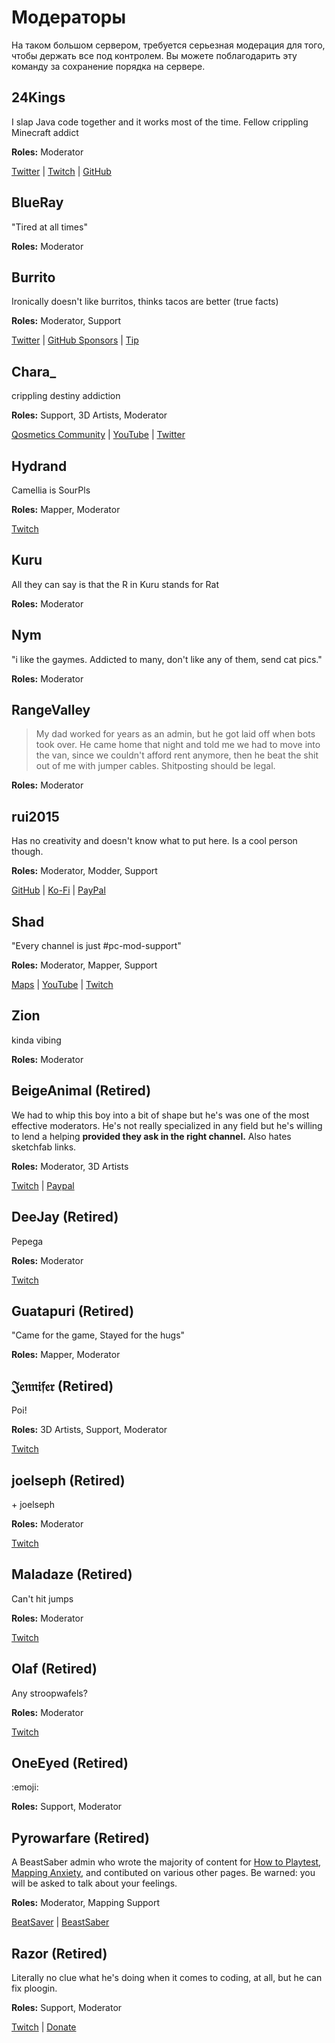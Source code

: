 # Модераторы
На таком большом сервером, требуется серьезная модерация для того, чтобы держать все под контролем. Вы можете поблагодарить эту команду за сохранение порядка на сервере.

## 24Kings
I slap Java code together and it works most of the time. Fellow crippling Minecraft addict

**Roles:** Moderator

[Twitter](https://twitter.com/24Kings_Rock) | [Twitch](https://twitch.tv/24Kings) | [GitHub](https://github.com/The24Kings)

## BlueRay
"Tired at all times"

**Roles:** Moderator

## Burrito
Ironically doesn't like burritos, thinks tacos are better (true facts)

**Roles:** Moderator, Support

[Twitter](https://twitter.com/BurritoSOFTWARE) | [GitHub Sponsors](https://github.com/sponsors/burritosoftware) | [Tip](https://streamelements.com/burritosoft/tip)

## Chara_
crippling destiny addiction

**Roles:** Support, 3D Artists, Moderator

[Qosmetics Community](https://discord.gg/qosmetics) | [YouTube](https://www.youtube.com/c/CharaHere) | [Twitter](https://twitter.com/ItsCharaHere)

## Hydrand
Camellia is SourPls

**Roles:** Mapper, Moderator

[Twitch](https://www.twitch.tv/hydrandvr)

## Kuru
All they can say is that the R in Kuru stands for Rat

**Roles:** Moderator

## Nym
"i like the gaymes. Addicted to many, don't like any of them, send cat pics."

**Roles:** Moderator

## RangeValley
> My dad worked for years as an admin, but he got laid off when bots took over. He came home that night and told me we had to move into the van, since we couldn't afford rent anymore, then he beat the shit out of me with jumper cables. Shitposting should be legal.

**Roles:** Moderator

## rui2015
Has no creativity and doesn't know what to put here. Is a cool person though.

**Roles:** Moderator, Modder, Support

[GitHub](https://github.com/FranciscoRibeiro03) | [Ko-Fi](https://ko-fi.com/rui2015) | [PayPal](https://paypal.me/rui2015)

## Shad
"Every channel is just #pc-mod-support"

**Roles:** Moderator, Mapper, Support

[Maps](https://beatsaver.com/uploader/5cff0b7498cc5a672c850a45) | [YouTube](https://www.youtube.com/channel/UCLiwd2iGUDl2kvw8FM2qwFQ) | [Twitch](https://www.twitch.tv/shadlive)

## Zion
kinda vibing

**Roles:** Moderator

## BeigeAnimal (Retired)
We had to whip this boy into a bit of shape but he's was one of the most effective moderators. He's not really specialized in any field but he's willing to lend a helping **provided they ask in the right channel.** Also hates sketchfab links.

**Roles:** Moderator, 3D Artists

[Twitch](https://www.twitch.tv/beigeanimaltv) | [Paypal](https://paypal.me/beigeanimal)

## DeeJay (Retired)
Pepega

**Roles:** Moderator

[Twitch](https://www.twitch.tv/deejayvr)

## Guatapuri (Retired)
"Came for the game, Stayed for the hugs"

**Roles:** Mapper, Moderator

## 𝔍𝔢𝔫𝔫𝔦𝔣𝔢𝔯 (Retired)
Poi!

**Roles:** 3D Artists, Support, Moderator

[Twitch](https://www.twitch.tv/br3uker)

## joelseph (Retired)
\+ joelseph

**Roles:** Moderator

[Twitch](https://www.twitch.tv/tehjoelseph)

## Maladaze (Retired)
Can't hit jumps

**Roles:** Moderator

[Twitch](https://www.twitch.tv/infjager)

## Olaf (Retired)
Any stroopwafels?

**Roles:** Moderator

[Twitch](https://twitch.tv/olafstad)

## OneEyed (Retired)
:emoji:

**Roles:** Support, Moderator

## Pyrowarfare (Retired)
A BeastSaber admin who wrote the majority of content for [How to Playtest](./how-to-testplay.md), [Mapping Anxiety](./mapping-anxiety.md), and contibuted on various other pages. Be warned: you will be asked to talk about your feelings.

**Roles:** Moderator, Mapping Support

[BeatSaver](https://beatsaver.com/uploader/5e99c7df3f476a0006596cdf) | [BeastSaber](https://bsaber.com/members/pyrowarfare/)

## Razor (Retired)
Literally no clue what he's doing when it comes to coding, at all, but he can fix ploogin.

**Roles:** Support, Moderator

[Twitch](https://www.twitch.tv/sarpest_razor) | [Donate](https://streamelements.com/sarpest_razor/tip)
